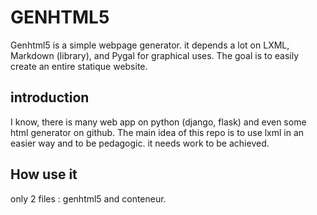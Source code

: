 # GENHTML5

Genhtml5 is a simple webpage generator. it depends a lot on LXML, Markdown (library), and Pygal for graphical uses.
The goal is to easily create an entire statique website.

## introduction

I know, there is many web app on python (django, flask) and even some html generator on github.
The main idea of this repo is to use lxml in an easier way and to be pedagogic.
it needs work to be achieved.

## How use it

only 2 files : genhtml5 and conteneur.
